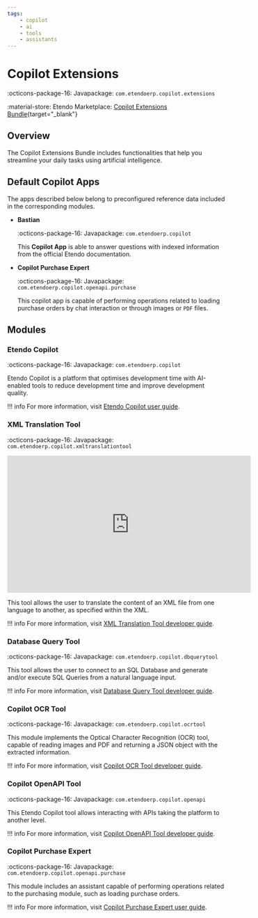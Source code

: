 ```yaml
---
tags: 
    - copilot
    - ai
    - tools
    - assistants
---
```


# Copilot Extensions

:octicons-package-16: Javapackage: `com.etendoerp.copilot.extensions`

:material-store: Etendo Marketplace:  [Copilot Extensions Bundle](https://marketplace.etendo.cloud/#/product-details?module=82C5DA1B57884611ABA8F025619D4C05){target="_blank"}

## Overview

The Copilot Extensions Bundle includes functionalities that help you streamline your daily tasks using artificial intelligence.

## Default Copilot Apps

The apps described below belong to preconfigured reference data included in the corresponding modules.

- **Bastian**

    :octicons-package-16: Javapackage: `com.etendoerp.copilot`

    This **Copilot App** is able to answer questions with indexed information from the official Etendo documentation.

- **Copilot Purchase Expert**

    :octicons-package-16: Javapackage: `com.etendoerp.copilot.openapi.purchase`

    This copilot app is capable of performing operations related to loading purchase orders by chat interaction or through images or `PDF` files.

## Modules

### Etendo Copilot

:octicons-package-16: Javapackage: `com.etendoerp.copilot`

Etendo Copilot is a platform that optimises development time with AI-enabled tools to reduce development time and improve development quality.

!!! info
    For more information, visit [Etendo Copilot user guide](../../../user-guide/etendo-copilot/setup.md).

### XML Translation Tool

:octicons-package-16: Javapackage: `com.etendoerp.copilot.xmltranslationtool`

<iframe width="560" height="315" src="https://www.youtube.com/embed/vu-eQDqZpKY?si=mhon0plDzHaRwUxq" title="YouTube video player" frameborder="0" allow="accelerometer; autoplay; clipboard-write; encrypted-media; gyroscope; picture-in-picture; web-share" referrerpolicy="strict-origin-when-cross-origin" allowfullscreen></iframe>

This tool allows the user to translate the content of an XML file from one language to another, as specified within the XML.

!!! info
    For more information, visit [XML Translation Tool developer guide](../../../developer-guide/etendo-copilot/available-tools/xml-translation-tool.md).

### Database Query Tool

:octicons-package-16: Javapackage: `com.etendoerp.copilot.dbquerytool`

This tool allows the user to connect to an SQL Database and generate and/or execute SQL Queries from a natural language input.

!!! info
    For more information, visit [Database Query Tool developer guide](../../../developer-guide/etendo-copilot/available-tools/database-query-tool.md).

### Copilot OCR Tool

:octicons-package-16: Javapackage: `com.etendoerp.copilot.ocrtool`

This module implements the Optical Character Recognition (OCR) tool, capable of reading images and PDF and returning a JSON object with the extracted information.
 
!!! info
    For more information, visit [Copilot OCR Tool developer guide](../../../developer-guide/etendo-copilot/available-tools/ocr-tool.md).

### Copilot OpenAPI Tool

:octicons-package-16: Javapackage: `com.etendoerp.copilot.openapi`

This Etendo Copilot tool allows interacting with APIs taking the platform to another level.

!!! info
    For more information, visit [Copilot OpenAPI Tool developer guide](../../../developer-guide/etendo-copilot/available-tools/openapi-tool.md).

### Copilot Purchase Expert

:octicons-package-16: Javapackage: `com.etendoerp.copilot.openapi.purchase`

This module includes an assistant capable of performing operations related to the purchasing module, such as loading purchase orders. 

!!! info
    For more information, visit [Copilot Purchase Expert user guide](../../../user-guide/etendo-copilot/bundles/copilot-purchase-expert.md).
